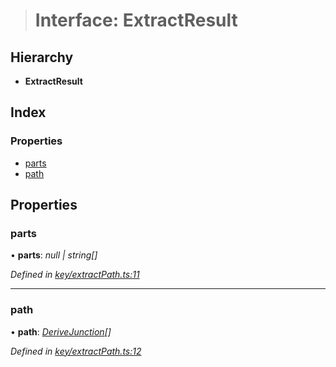 > # Interface: ExtractResult

## Hierarchy

* **ExtractResult**

## Index

### Properties

* [parts](_key_extractpath_.extractresult.md#parts)
* [path](_key_extractpath_.extractresult.md#path)

## Properties

###  parts

• **parts**: *null | string[]*

*Defined in [key/extractPath.ts:11](https://github.com/polkadot-js/common/blob/8fdfd7f/packages/util-crypto/src/key/extractPath.ts#L11)*

___

###  path

• **path**: *[DeriveJunction](../classes/_key_derivejunction_.derivejunction.md)[]*

*Defined in [key/extractPath.ts:12](https://github.com/polkadot-js/common/blob/8fdfd7f/packages/util-crypto/src/key/extractPath.ts#L12)*